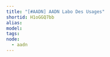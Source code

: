 ```yaml
---
title: "[#AADN] AADN Labo Des Usages"
shortid: H1oGGQ7bb
alias:
model:
tags:
node: 
  - aadn
---
```

